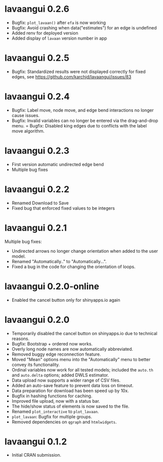# lavaangui 0.2.6
- Bugfix: `plot_lavaan()` after `efa` is now working
- Bugfix: Avoid crashing when data("estimates") for an edge is undefined
- Added renv for deployed version
- Added display of `lavaan` version number in app

# lavaangui 0.2.5

- Bugfix: Standardized results were not displayed correctly for fixed edges, see https://github.com/karchjd/lavaangui/issues/83

# lavaangui 0.2.4

- Bugfix: Label move, node move, and edge bend interactions no longer cause issues.
- Bugfix: Invalid variables can no longer be entered via the drag-and-drop menu.
= Bugfix: Disabled king edges due to conflicts with the label move algorithm.

# lavaangui 0.2.3

- First version automatic undirected edge bend
- Multiple bug fixes

# lavaangui 0.2.2

- Renamed Download to Save
- Fixed bug that enforced fixed values to be integers

# lavaangui 0.2.1
Multiple bug fixes:

- Undirected arrows no longer change orientation when added to the user model.  
- Renamed "Automatically.." to "Automatically...".  
- Fixed a bug in the code for changing the orientation of loops.


# lavaangui 0.2.0-online
- Enabled the cancel button only for shinyapps.io again

# lavaangui 0.2.0

- Temporarily disabled the cancel button on shinyapps.io due to technical reasons.
- Bugfix: Bootstrap + ordered now works.
- Overly long node names are now automatically abbreviated.
- Removed buggy edge reconnection feature.
- Moved "Mean" options menu into the "Automatically" menu to better convey its functionality.
- Ordinal variables now work for all tested models; included the `auto.th` and `auto.delta` options; added DWLS estimator.
- Data upload now supports a wider range of CSV files.
- Added an auto-save feature to prevent data loss on timeout.
- Data preparation for download has been speed up by 10x.
- Bugfix in hashing functions for caching.
- Improved file upload, now with a status bar.
- The hide/show status of elements is now saved to the file.
- Renamed `plot_interactive` to `plot_lavaan`.
- `plot_lavaan`: Bugfix for multiple groups.
- Removed dependencies on `qgraph` and `htmlwidgets`.

# lavaangui 0.1.2

* Initial CRAN submission.


